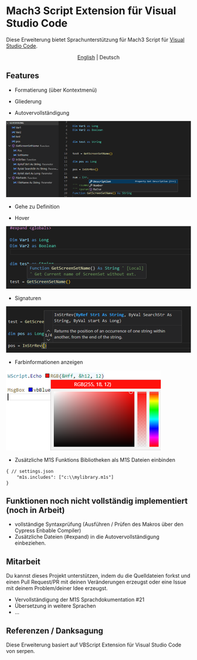 # Mach3 Script Extension für Visual Studio Code
Diese Erweiterung bietet Sprachunterstützung für Mach3 Script für [Visual Studio Code](https://code.visualstudio.com/).

<p align="center">
  <a href="./README.md">English</a> | 
  <span>Deutsch</span>
</p>

## Features
- Formatierung (über Kontextmenü)

- Gliederung
- Autovervollständigung

![Outline](https://github.com/CalDymos/M1S-VSCode/raw/master/assets/docs/Completion-And-Outline.png)

- Gehe zu Definition

- Hover

![Hover](https://github.com/CalDymos/M1S-VSCode/raw/master/assets/docs/Hover.png)

- Signaturen

![Signature](https://github.com/CalDymos/M1S-VSCode/raw/master/assets/docs/Signature.png)

- Farbinformationen anzeigen

![ColorProvider](https://github.com/CalDymos/M1S-VSCode/raw/master/assets/docs/ColorProvider.png)

- Zusätzliche M1S Funktions Bibliotheken als M1S Dateien einbinden
```
{ // settings.json
    "m1s.includes": ["c:\\mylibrary.m1s"]
}
```

## Funktionen noch nicht vollständig implementiert (noch in Arbeit)

- vollständige Syntaxprüfung (Ausführen / Prüfen des Makros über den Cypress Enbable Compiler)
- Zusätzliche Dateien (#expand) in die Autovervollständigung einbeziehen.

## Mitarbeit
Du kannst dieses Projekt unterstützen, indem du die Quelldateien forkst und einen Pull Request/PR mit deinen Veränderungen erzeugst oder eine Issue mit deinem Problem/deiner Idee erzeugst.
- Vervollständigung der M1S Sprachdokumentation #21
- Übersetzung in weitere Sprachen
- ...


## Referenzen / Danksagung
Diese Erweiterung basiert auf VBScript Extension für Visual Studio Code von serpen.

